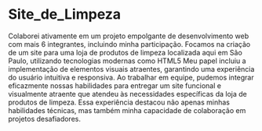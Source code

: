 # Site_de_Limpeza
 Colaborei ativamente em um projeto empolgante de desenvolvimento web com mais 6 integrantes, incluindo minha participação. Focamos na criação de um site para uma loja de produtos de limpeza localizada aqui em São Paulo, utilizando tecnologias modernas como HTML5 Meu papel incluiu a implementação de elementos visuais atraentes, garantindo uma experiência do usuário intuitiva e responsiva. Ao trabalhar em equipe, pudemos integrar eficazmente nossas habilidades para entregar um site funcional e visualmente atraente que atendeu às necessidades específicas da loja de produtos de limpeza. Essa experiência destacou não apenas minhas habilidades técnicas, mas também minha capacidade de colaboração em projetos desafiadores.

